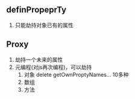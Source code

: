 ## definPropeprTy
1. 只能劫持对象已有的属性


## Proxy
1. 劫持一个未来的属性
2. 元编程(对js再次编程)，可以劫持
    1. 对象 delete getOwnProptyNames... 10多种
    2. 数组
    3. 方法